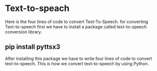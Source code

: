 # Text-to-speach

Here is the four lines of code to convert Text-To-Speech.
for converting Text-to-speech first we have to install a package called text-to-speech conversion library. 

## pip install pyttsx3

After installing this package we have to write four lines of code to convert text-to-speech.
This is how we convert text-to-speech by using Python.
